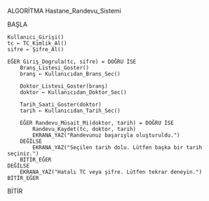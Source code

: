ALGORİTMA Hastane_Randevu_Sistemi

BAŞLA

    Kullanıcı_Girişi()
    tc ← TC_Kimlik_Al()
    sifre ← Şifre_Al()

    EĞER Giriş_Dogrula(tc, sifre) = DOĞRU İSE
        Branş_Listesi_Goster()
        branş ← Kullanıcıdan_Brans_Sec()

        Doktor_Listesi_Goster(branş)
        doktor ← Kullanıcıdan_Doktor_Sec()

        Tarih_Saati_Goster(doktor)
        tarih ← Kullanıcıdan_Tarih_Sec()

        EĞER Randevu_Müsait_Mi(doktor, tarih) = DOĞRU İSE
            Randevu_Kaydet(tc, doktor, tarih)
            EKRANA_YAZ("Randevunuz başarıyla oluşturuldu.")
        DEĞİLSE
            EKRANA_YAZ("Seçilen tarih dolu. Lütfen başka bir tarih seçiniz.")
        BİTİR_EĞER
    DEĞİLSE
        EKRANA_YAZ("Hatalı TC veya şifre. Lütfen tekrar deneyin.")
    BİTİR_EĞER

BİTİR
